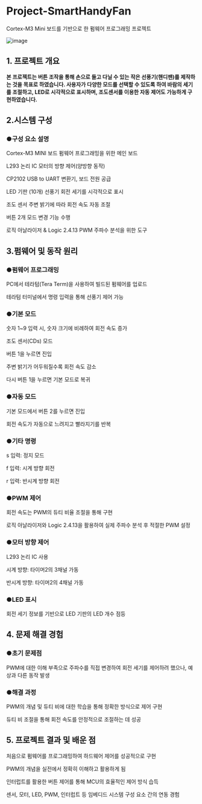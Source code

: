 # Project-SmartHandyFan
Cortex-M3 Mini 보드를 기반으로 한 펌웨어 프로그래밍 프로젝트


![image](https://github.com/user-attachments/assets/c417e08b-1c3d-4f29-8746-1d6522df74ea)



## 1. 프로젝트 개요
**본 프로젝트는 버튼 조작을 통해 손으로 들고 다닐 수 있는 작은 선풍기(핸디팬)를 제작하는 것을 목표로 하였습니다. 사용자가 다양한 모드를 선택할 수 있도록 하여 바람의 세기를 조절하고, LED로 시각적으로 표시하며, 조도센서를 이용한 자동 제어도 가능하게 구현하였습니다.**

## 2.시스템 구성

### ●구성 요소	설명
Cortex-M3 MINI 보드	펌웨어 프로그래밍을 위한 메인 보드

L293 논리 IC	모터의 방향 제어(양방향 동작)

CP2102	USB to UART 변환기, 보드 전원 공급

LED 기판 (10개)	선풍기 회전 세기를 시각적으로 표시

조도 센서	주변 밝기에 따라 회전 속도 자동 조절

버튼 2개	모드 변경 기능 수행

로직 아날라이저 & Logic 2.4.13	PWM 주파수 분석을 위한 도구

## 3.펌웨어 및 동작 원리
### ●펌웨어 프로그래밍

PC에서 테라텀(Tera Term)을 사용하여 빌드된 펌웨어를 업로드

테라텀 터미널에서 명령 입력을 통해 선풍기 제어 가능

### ●기본 모드

숫자 1~9 입력 시, 숫자 크기에 비례하여 회전 속도 증가

조도 센서(CDs) 모드

버튼 1을 누르면 진입

주변 밝기가 어두워질수록 회전 속도 감소

다시 버튼 1을 누르면 기본 모드로 복귀

### ●자동 모드

기본 모드에서 버튼 2를 누르면 진입

회전 속도가 자동으로 느려지고 빨라지기를 반복

### ●기타 명령

s 입력: 정지 모드

f 입력: 시계 방향 회전

r 입력: 반시계 방향 회전

### ●PWM 제어

회전 속도는 PWM의 듀티 비율 조절을 통해 구현

로직 아날라이저와 Logic 2.4.13을 활용하여 실제 주파수 분석 후 적절한 PWM 설정

### ●모터 방향 제어

L293 논리 IC 사용

시계 방향: 타이머2의 3채널 가동

반시계 방향: 타이머2의 4채널 가동

### ●LED 표시

회전 세기 정보를 기반으로 LED 기판의 LED 개수 점등

## 4. 문제 해결 경험
### ●초기 문제점

PWM에 대한 이해 부족으로 주파수를 직접 변경하여 회전 세기를 제어하려 했으나, 예상과 다른 동작 발생

### ●해결 과정

PWM의 개념 및 듀티 비에 대한 학습을 통해 정확한 방식으로 제어 구현

듀티 비 조절을 통해 회전 속도를 안정적으로 조절하는 데 성공

## 5. 프로젝트 결과 및 배운 점
처음으로 펌웨어를 프로그래밍하여 하드웨어 제어를 성공적으로 구현

PWM의 개념을 실전에서 정확히 이해하고 활용하게 됨

인터럽트를 활용한 버튼 제어를 통해 MCU의 효율적인 제어 방식 습득

센서, 모터, LED, PWM, 인터럽트 등 임베디드 시스템 구성 요소 간의 연동 경험

